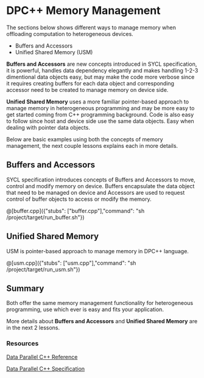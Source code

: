 # DPC++ Memory Management

The sections below shows different ways to manage memory when offloading computation to heterogeneous devices.

- Buffers and Accessors
- Unified Shared Memory (USM)

 __Buffers and Accessors__ are new concepts introduced in SYCL specification, it is powerful, handles data dependency elegantly and makes handling 1-2-3 dimentional data objects easy, but may make the code more verbose since it requires creating buffers for each data object and corresponding accessor need to be created to manage memory on device side.

__Unified Shared Memory__ uses a more familiar pointer-based approach to manage memory in heterogeneous programming and may be more easy to get started coming from C++ programming background. Code is also easy to follow since host and device side use the same data objects. Easy when dealing with pointer data objects.

Below are basic examples using both the concepts of memory management, the next couple lessons explains each in more details.

## Buffers and Accessors

SYCL specification introduces concepts of Buffers and Accessors to move, control and modify memory on device. Buffers encapsulate the data object that need to be managed on device and Accessors are used to request control of buffer objects to access or modify the memory.

@[buffer.cpp]({"stubs": ["buffer.cpp"],"command": "sh /project/target/run_buffer.sh"})

## Unified Shared Memory

USM is pointer-based approach to manage memory in DPC++ language.

@[usm.cpp]({"stubs": ["usm.cpp"],"command": "sh /project/target/run_usm.sh"})

## Summary

Both offer the same memory management functionality for heterogeneous programming, use which ever is easy and fits your application.

More details about __Buffers and Accessors__ and __Unified Shared Memory__ are in the next 2 lessons.

### Resources

[Data Parallel C++ Reference](https://software.intel.com/content/www/us/en/develop/tools/oneapi/components/dpc-compiler.html)

[Data Parallel C++ Specification](https://spec.oneapi.com/versions/latest/elements/dpcpp/source/index.html)


